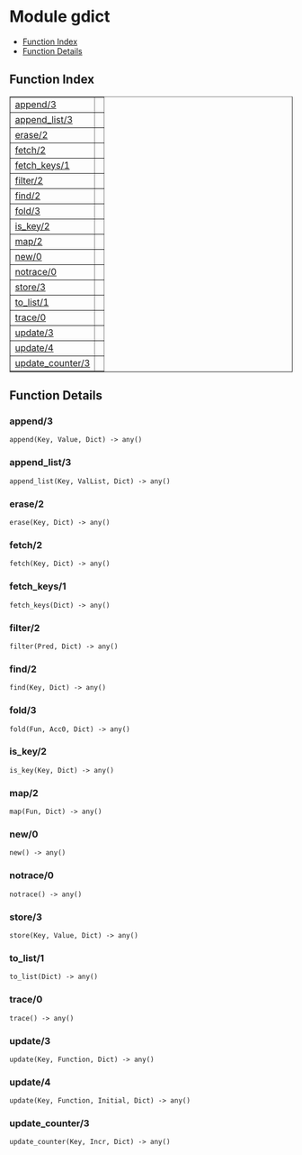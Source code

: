 

# Module gdict #
* [Function Index](#index)
* [Function Details](#functions)


<a name="index"></a>

## Function Index ##


<table width="100%" border="1" cellspacing="0" cellpadding="2" summary="function index"><tr><td valign="top"><a href="#append-3">append/3</a></td><td></td></tr><tr><td valign="top"><a href="#append_list-3">append_list/3</a></td><td></td></tr><tr><td valign="top"><a href="#erase-2">erase/2</a></td><td></td></tr><tr><td valign="top"><a href="#fetch-2">fetch/2</a></td><td></td></tr><tr><td valign="top"><a href="#fetch_keys-1">fetch_keys/1</a></td><td></td></tr><tr><td valign="top"><a href="#filter-2">filter/2</a></td><td></td></tr><tr><td valign="top"><a href="#find-2">find/2</a></td><td></td></tr><tr><td valign="top"><a href="#fold-3">fold/3</a></td><td></td></tr><tr><td valign="top"><a href="#is_key-2">is_key/2</a></td><td></td></tr><tr><td valign="top"><a href="#map-2">map/2</a></td><td></td></tr><tr><td valign="top"><a href="#new-0">new/0</a></td><td></td></tr><tr><td valign="top"><a href="#notrace-0">notrace/0</a></td><td></td></tr><tr><td valign="top"><a href="#store-3">store/3</a></td><td></td></tr><tr><td valign="top"><a href="#to_list-1">to_list/1</a></td><td></td></tr><tr><td valign="top"><a href="#trace-0">trace/0</a></td><td></td></tr><tr><td valign="top"><a href="#update-3">update/3</a></td><td></td></tr><tr><td valign="top"><a href="#update-4">update/4</a></td><td></td></tr><tr><td valign="top"><a href="#update_counter-3">update_counter/3</a></td><td></td></tr></table>


<a name="functions"></a>

## Function Details ##

<a name="append-3"></a>

### append/3 ###

`append(Key, Value, Dict) -> any()`


<a name="append_list-3"></a>

### append_list/3 ###

`append_list(Key, ValList, Dict) -> any()`


<a name="erase-2"></a>

### erase/2 ###

`erase(Key, Dict) -> any()`


<a name="fetch-2"></a>

### fetch/2 ###

`fetch(Key, Dict) -> any()`


<a name="fetch_keys-1"></a>

### fetch_keys/1 ###

`fetch_keys(Dict) -> any()`


<a name="filter-2"></a>

### filter/2 ###

`filter(Pred, Dict) -> any()`


<a name="find-2"></a>

### find/2 ###

`find(Key, Dict) -> any()`


<a name="fold-3"></a>

### fold/3 ###

`fold(Fun, Acc0, Dict) -> any()`


<a name="is_key-2"></a>

### is_key/2 ###

`is_key(Key, Dict) -> any()`


<a name="map-2"></a>

### map/2 ###

`map(Fun, Dict) -> any()`


<a name="new-0"></a>

### new/0 ###

`new() -> any()`


<a name="notrace-0"></a>

### notrace/0 ###

`notrace() -> any()`


<a name="store-3"></a>

### store/3 ###

`store(Key, Value, Dict) -> any()`


<a name="to_list-1"></a>

### to_list/1 ###

`to_list(Dict) -> any()`


<a name="trace-0"></a>

### trace/0 ###

`trace() -> any()`


<a name="update-3"></a>

### update/3 ###

`update(Key, Function, Dict) -> any()`


<a name="update-4"></a>

### update/4 ###

`update(Key, Function, Initial, Dict) -> any()`


<a name="update_counter-3"></a>

### update_counter/3 ###

`update_counter(Key, Incr, Dict) -> any()`


